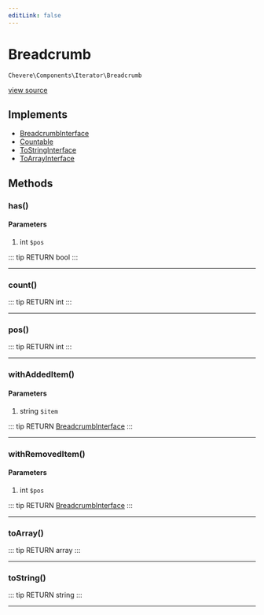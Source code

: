 ```yaml
---
editLink: false
---
```


# Breadcrumb

`Chevere\Components\Iterator\Breadcrumb`

[view source](https://github.com/chevere/chevere/blob/master/src/Chevere/Components/Iterator/Breadcrumb.php)

## Implements

- [BreadcrumbInterface](../../Interfaces/Iterator/BreadcrumbInterface.md)
- [Countable](https://www.php.net/manual/class.countable)
- [ToStringInterface](../../Interfaces/Common/ToStringInterface.md)
- [ToArrayInterface](../../Interfaces/Common/ToArrayInterface.md)

## Methods

### has()

#### Parameters

1. int `$pos`

::: tip RETURN
bool
:::

---

### count()

::: tip RETURN
int
:::

---

### pos()

::: tip RETURN
int
:::

---

### withAddedItem()

#### Parameters

1. string `$item`

::: tip RETURN
[BreadcrumbInterface](../../Interfaces/Iterator/BreadcrumbInterface.md)
:::

---

### withRemovedItem()

#### Parameters

1. int `$pos`

::: tip RETURN
[BreadcrumbInterface](../../Interfaces/Iterator/BreadcrumbInterface.md)
:::

---

### toArray()

::: tip RETURN
array
:::

---

### toString()

::: tip RETURN
string
:::

---
